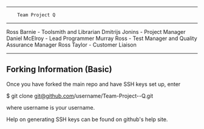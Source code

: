 ------------------------------------------------
		Team Project Q
------------------------------------------------

Ross Barnie	-	Toolsmith and Librarian
Dmitrijs Jonins	- 	Project Manager
Daniel McElroy 	- 	Lead Programmer
Murray Ross    	-  	Test Manager and Quality Assurance Manager
Ross Taylor    	-	Customer Liaison

------------------------------------------------

Forking Information (Basic)
----------------------------

Once you have forked the main repo and have SSH keys set up, enter

$ git clone git@github.com/username/Team-Project--Q.git

where username is your username.

Help on generating SSH keys can be found on github's help site.


